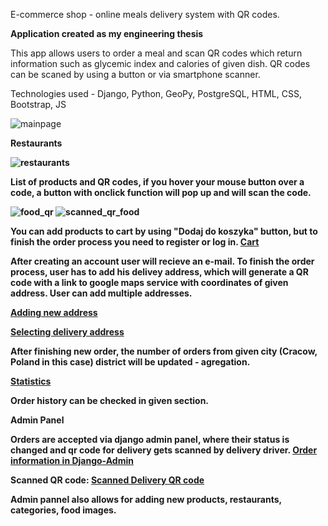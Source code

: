 E-commerce shop - online meals delivery system with QR codes.

<b> Application created as my engineering thesis </b>

This app allows users to order a meal and scan QR codes which return information such as glycemic index and calories of given dish.
QR codes can be scaned by using a button or via smartphone scanner.

Technologies used - Django, Python, GeoPy, PostgreSQL, HTML, CSS, Bootstrap, JS

![mainpage](https://i.imgur.com/uStU4cO.png)

<b>Restaurants<b>
 
 ![restaurants](https://i.imgur.com/LYZMFxh.png)
 
 List of products and QR codes, if you hover your mouse button over a code, a button with onclick function will pop up and will scan the code.
 
 ![food_qr](https://i.imgur.com/GGhX9sf.png)
 ![scanned_qr_food](https://i.imgur.com/SGKCSzg.png)
 
You can add products to cart by using "Dodaj do koszyka" button, but to finish the order process you need to register or log in.
[Cart](https://i.imgur.com/h54KUTh.png)

After creating an account user will recieve an e-mail. To finish the order process, user has to add his delivey address, which will generate a QR code with a link to google maps service with coordinates of given address.
User can add multiple addresses.

[Adding new address](https://i.imgur.com/NgZ05Zu.png)

[Selecting delivery address](https://i.imgur.com/f2HvkJw.png)

After finishing new order, the number of orders from given city (Cracow, Poland in this case) district will be updated - agregation.

[Statistics](https://i.imgur.com/C9ZtqID.png)

Order history can be checked in given section.

<b> Admin Panel <b>
  
  Orders are accepted via django admin panel, where their status is changed and qr code for delivery gets scanned by delivery driver.
  [Order information in Django-Admin](https://i.imgur.com/XKrxkFb.png)
  
  Scanned QR code:
  [Scanned Delivery QR code](https://i.imgur.com/2fZPx0w.png)
  
  Admin pannel also allows for adding new products, restaurants, categories, food images.
  
 
